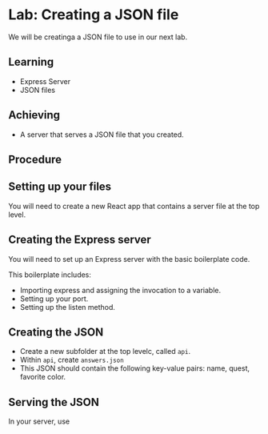 # Lab: Creating a JSON file

We will be creatinga a JSON file to use in our next lab.

## Learning

- Express Server
- JSON files

## Achieving

- A server that serves a JSON file that you created.

## Procedure

## Setting up your files

You will need to create a new React app that contains a server file at the top level.

## Creating the Express server

You will need to set up an Express server with the basic boilerplate code.

This boilerplate includes:

- Importing express and assigning the invocation to a variable.
- Setting up your port.
- Setting up the listen method.

## Creating the JSON

- Create a new subfolder at the top levelc, called `api`.
- Within `api`, create `answers.json`
- This JSON should contain the following key-value pairs: name, quest, favorite color.


## Serving the JSON

In your server, use

